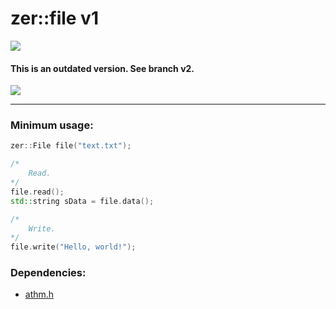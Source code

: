 # zer::file v1

![](https://via.placeholder.com/15/FF0800/000000?text=+)
#### This is an outdated version. See branch v2.
![](https://via.placeholder.com/15/FF0800/000000?text=+)

***

### Minimum usage:
```cpp
zer::File file("text.txt");

/*
    Read.
*/
file.read();
std::string sData = file.data();

/*
    Write.
*/
file.write("Hello, world!");
```

### Dependencies:
- [athm.h](https://github.com/ZERDICORP/athm-lib.git)
